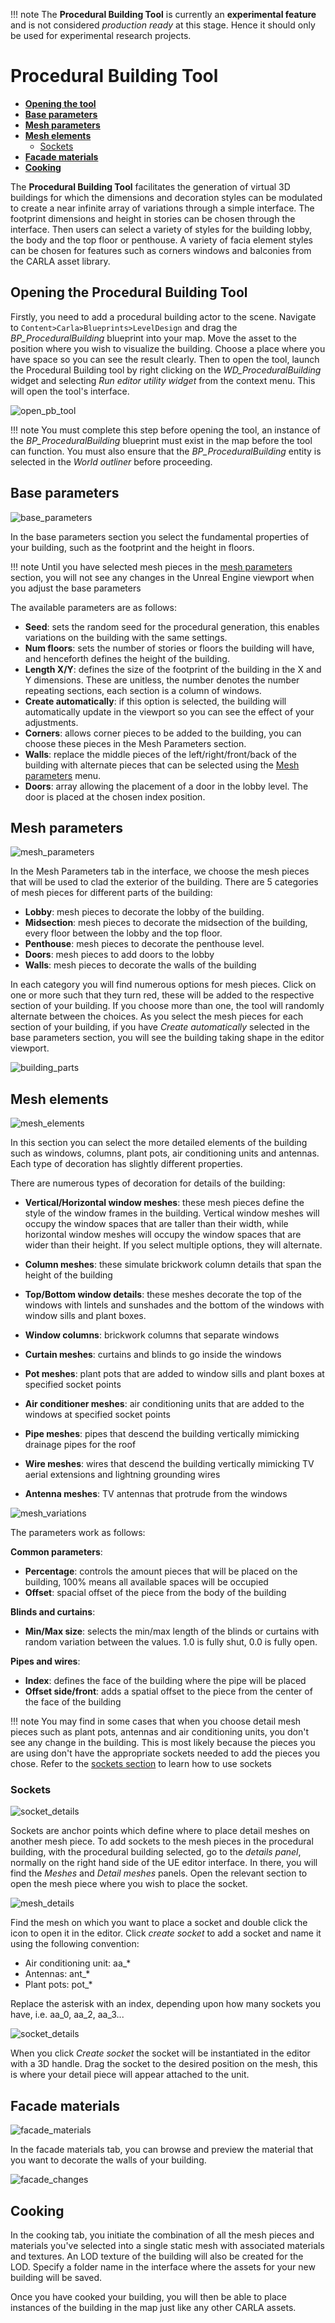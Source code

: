 !!! note
	The __Procedural Building Tool__ is currently an __experimental feature__ and is not considered *production ready* at this stage. Hence it should only be used for experimental research projects.

# Procedural Building Tool

- [__Opening the tool__](#opening-the-procedural-building-tool)
- [__Base parameters__](#base-parameters)
- [__Mesh parameters__](#mesh-parameters)
- [__Mesh elements__](#mesh-elements)
	- [Sockets](#sockets)
- [__Facade materials__](#facade-materials)
- [__Cooking__](#cooking)

The __Procedural Building Tool__ facilitates the generation of virtual 3D buildings for which the dimensions and decoration styles can be modulated to create a near infinite array of variations through a simple interface. The footprint dimensions and height in stories can be chosen through the interface. Then users can select a variety of styles for the building lobby, the body and the top floor or penthouse. A variety of facia element styles can be chosen for features such as corners windows and balconies from the CARLA asset library. 

## Opening the Procedural Building Tool

Firstly, you need to add a procedural building actor to the scene. Navigate to `Content>Carla>Blueprints>LevelDesign` and drag the *BP_ProceduralBuilding* blueprint into your map. Move the asset to the position where you wish to visualize the building. Choose a place where you have space so you can see the result clearly. Then to open the tool, launch the Procedural Building tool by right clicking on the *WD_ProceduralBuilding* widget and selecting *Run editor utility widget* from the context menu. This will open the tool's interface. 

![open_pb_tool](img/open_pb_tool.png)

!!! note
	You must complete this step before opening the tool, an instance of the *BP_ProceduralBuilding* blueprint must exist in the map before the tool can function. You must also ensure that the *BP_ProceduralBuilding* entity is selected in the *World outliner* before proceeding.

## Base parameters

![base_parameters](img/pb_base_parameters.png)

In the base parameters section you select the fundamental properties of your building, such as the footprint and the height in floors.

!!! note
	Until you have selected mesh pieces in the [mesh parameters](#mesh-parameters) section, you will not see any changes in the Unreal Engine viewport when you adjust the base parameters

The available parameters are as follows:

- __Seed__: sets the random seed for the procedural generation, this enables variations on the building with the same settings.
- __Num floors__: sets the number of stories or floors the building will have, and henceforth defines the height of the building.
- __Length X/Y__: defines the size of the footprint of the building in the X and Y dimensions. These are unitless, the number denotes the number repeating sections, each section is a column of windows.
- __Create automatically__: if this option is selected, the building will automatically update in the viewport so you can see the effect of your adjustments.
- __Corners__: allows corner pieces to be added to the building, you can choose these pieces in the Mesh Parameters section.
- __Walls__: replace the middle pieces of the left/right/front/back of the building with alternate pieces that can be selected using the [Mesh parameters](#mesh-parameters) menu.
- __Doors__: array allowing the placement of a door in the lobby level. The door is placed at the chosen index position.

## Mesh parameters

![mesh_parameters](img/pb_mesh_parameters.png)

In the Mesh Parameters tab in the interface, we choose the mesh pieces that will be used to clad the exterior of the building. There are 5 categories of mesh pieces for different parts of the building:

- __Lobby__: mesh pieces to decorate the lobby of the building.
- __Midsection__: mesh pieces to decorate the midsection of the building, every floor between the lobby and the top floor.
- __Penthouse__: mesh pieces to decorate the penthouse level.
- __Doors__: mesh pieces to add doors to the lobby
- __Walls__: mesh pieces to decorate the walls of the building

In each category you will find numerous options for mesh pieces. Click on one or more such that they turn red, these will be added to the respective section of your building. If you choose more than one, the tool will randomly alternate between the choices. As you select the mesh pieces for each section of your building, if you have *Create automatically* selected in the base parameters section, you will see the building taking shape in the editor viewport.

![building_parts](img/pb_building_parts.png)

## Mesh elements

![mesh_elements](img/pb_mesh_elements.png)

In this section you can select the more detailed elements of the building such as windows, columns, plant pots, air conditioning units and antennas. Each type of decoration has slightly different properties.

There are numerous types of decoration for details of the building:

- __Vertical/Horizontal window meshes__: these mesh pieces define the style of the window frames in the building. Vertical window meshes will occupy the window spaces that are taller than their width, while horizontal window meshes will occupy the window spaces that are wider than their height. If you select multiple options, they will alternate. 

- __Column meshes__: these simulate brickwork column details that span the height of the building

- __Top/Bottom window details__: these meshes decorate the top of the windows with lintels and sunshades and the bottom of the windows with window sills and plant boxes.

- __Window columns__: brickwork columns that separate windows

- __Curtain meshes__: curtains and blinds to go inside the windows

- __Pot meshes__: plant pots that are added to window sills and plant boxes at specified socket points

- __Air conditioner meshes__: air conditioning units that are added to the windows at specified socket points

- __Pipe meshes__: pipes that descend the building vertically mimicking drainage pipes for the roof

- __Wire meshes__: wires that descend the building vertically mimicking TV aerial extensions and lightning grounding wires

- __Antenna meshes__: TV antennas that protrude from the windows

![mesh_variations](img/pb_detail_variations.webp)

 The parameters work as follows:

 __Common parameters__:

* __Percentage__: controls the amount pieces that will be placed on the building, 100% means all available spaces will be occupied
* __Offset__: spacial offset of the piece from the body of the building

__Blinds and curtains__:

* __Min/Max size__: selects the min/max length of the blinds or curtains with random variation between the values. 1.0 is fully shut, 0.0 is fully open.

__Pipes and wires__:

* __Index__: defines the face of the building where the pipe will be placed
* __Offset side/front__: adds a spatial offset to the piece from the center of the face of the building

!!! note
	You may find in some cases that when you choose detail mesh pieces such as plant pots, antennas and air conditioning units, you don't see any change in the building. This is most likely because the pieces you are using don't have the appropriate sockets needed to add the pieces you chose. Refer to the [sockets section](#sockets) to learn how to use sockets

### Sockets

![socket_details](img/pb_detail_section.png)

Sockets are anchor points which define where to place detail meshes on another mesh piece. To add sockets to the mesh pieces in the procedural building, with the procedural building selected, go to the *details panel*, normally on the right hand side of the UE editor interface. In there, you will find the *Meshes* and *Detail meshes* panels. Open the relevant section to open the mesh piece where you wish to place the socket.

![mesh_details](img/pb_mesh_details.png)

Find the mesh on which you want to place a socket and double click the icon to open it in the editor. Click *create socket* to add a socket and name it using the following convention:

* Air conditioning unit: aa_*
* Antennas: ant_*
* Plant pots: pot_*

Replace the asterisk with an index, depending upon how many sockets you have, i.e. aa_0, aa_2, aa_3...

![socket_details](img/pb_add_socket.png)

When you click *Create socket* the socket will be instantiated in the editor with a 3D handle. Drag the socket to the desired position on the mesh, this is where your detail piece will appear attached to the unit. 

## Facade materials

![facade_materials](img/pb_facade_materials.png)

In the facade materials tab, you can browse and preview the material that you want to decorate the walls of your building.

![facade_changes](img/pb_facade_changes.webp)

## Cooking

In the cooking tab, you initiate the combination of all the mesh pieces and materials you've selected into a single static mesh with associated materials and textures. An LOD texture of the building will also be created for the LOD. Specify a folder name in the interface where the assets for your new building will be saved.

Once you have cooked your building, you will then be able to place instances of the building in the map just like any other CARLA assets.












